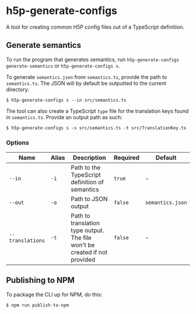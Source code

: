 # h5p-generate-configs

A tool for creating common H5P config files out of a TypeScript definition.

## Generate semantics

To run the program that generates semantics, run `h5p-generate-configs generate-semantics` or `h5p-generate-configs s`.

To generate `semantics.json` from `semantics.ts`, provide the path to `semantics.ts`. The JSON will by default be outputted to the current directory:

```shell
$ h5p-generate-configs s --in src/semantics.ts
```

The tool can also create a TypeScript `type` file for the translation keys found in `semantics.ts`. Provide an output path as such:

```shell
$ h5p-generate-configs s -s src/semantics.ts -t src/TranslationKey.ts
```

### Options

| Name             | Alias | Description                                                                | Required | Default          |
| ---------------- | ----- | -------------------------------------------------------------------------- | -------- | ---------------- |
| `--in`           | `-i`  | Path to the TypeScript definition of semantics                             | `true`   | -                |
| `--out`          | `-o`  | Path to JSON output                                                        | `false`  | `semantics.json` |
| `--translations` | `-t`  | Path to translation type output. The file won't be created if not provided | `false`  | -                |

## Publishing to NPM

To package the CLI up for NPM, do this:

```shell
$ npm run publish-to-npm
```
